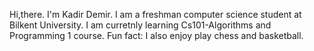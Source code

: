 Hi,there. I'm Kadir Demir.
I am a freshman computer science student at Bilkent University.
I am curretnly learning Cs101-Algorithms and Programming 1 course.
Fun fact: I also enjoy play chess and basketball.
